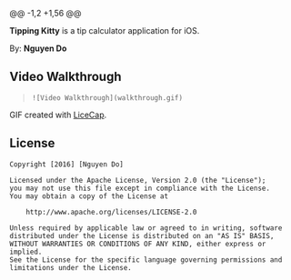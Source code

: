 @@ -1,2 +1,56 @@

**Tipping Kitty** is a tip calculator application for iOS.

By: **Nguyen Do**

## Video Walkthrough 

> `![Video Walkthrough](walkthrough.gif)` 
 
GIF created with [LiceCap](http://www.cockos.com/licecap/).

## License

    Copyright [2016] [Nguyen Do]

    Licensed under the Apache License, Version 2.0 (the "License");
    you may not use this file except in compliance with the License.
    You may obtain a copy of the License at

        http://www.apache.org/licenses/LICENSE-2.0

    Unless required by applicable law or agreed to in writing, software
    distributed under the License is distributed on an "AS IS" BASIS,
    WITHOUT WARRANTIES OR CONDITIONS OF ANY KIND, either express or implied.
    See the License for the specific language governing permissions and
    limitations under the License.

